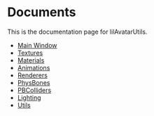 ﻿# Documents

This is the documentation page for lilAvatarUtils.

<div class="table-of-contents">
    <ul>
    <li><a href="./AvatarUtils">Main Window</a></li>
    <li><a href="./TexturesGUI">Textures</a></li>
    <li><a href="./MaterialsGUI">Materials</a></li>
    <li><a href="./AnimationClipGUI">Animations</a></li>
    <li><a href="./RenderersGUI">Renderers</a></li>
    <li><a href="./PhysBonesGUI">PhysBones</a></li>
    <li><a href="./PhysBoneCollidersGUI">PBColliders</a></li>
    <li><a href="./LightingTestGUI">Lighting</a></li>
    <li><a href="./UtilsGUI">Utils</a></li>
    </ul>
</div>
